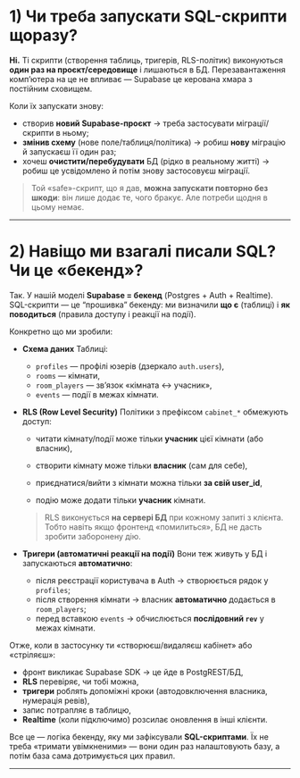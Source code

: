# 1) Чи треба запускати SQL-скрипти щоразу?

**Ні.**
Ті скрипти (створення таблиць, тригерів, RLS-політик) виконуються **один раз на проєкт/середовище** і лишаються в БД. Перезавантаження комп’ютера на це не впливає — Supabase це керована хмара з постійним сховищем.

Коли їх запускати знову:

- створив **новий Supabase-проєкт** → треба застосувати міграції/скрипти в ньому;
- **змінив схему** (нове поле/таблиця/політика) → робиш **нову** міграцію й запускаєш її один раз;
- хочеш **очистити/перебудувати** БД (рідко в реальному житті) → робиш це усвідомлено й потім знову застосовуєш міграції.

> Той «safe»-скрипт, що я дав, **можна запускати повторно без шкоди**: він лише додає те, чого бракує. Але потреби щодня в цьому немає.

---

# 2) Навіщо ми взагалі писали SQL? Чи це «бекенд»?

Так. У нашій моделі **Supabase = бекенд** (Postgres + Auth + Realtime).
SQL-скрипти — це “прошивка” бекенду: ми визначили **що є** (таблиці) і **як поводиться** (правила доступу і реакції на події).

Конкретно що ми зробили:

- **Схема даних**
  Таблиці:

  - `profiles` — профілі юзерів (дзеркало `auth.users`),
  - `rooms` — кімнати,
  - `room_players` — зв’язок «кімната ↔ учасник»,
  - `events` — події в межах кімнати.

- **RLS (Row Level Security)**
  Політики з префіксом `cabinet_*` обмежують доступ:

  - читати кімнату/події може тільки **учасник** цієї кімнати (або власник),

  - створити кімнату може тільки **власник** (сам для себе),

  - приєднатися/вийти з кімнати можна тільки **за свій user_id**,

  - подію може додати тільки **учасник** кімнати.

  > RLS виконується **на сервері БД** при кожному запиті з клієнта. Тобто навіть якщо фронтенд «помилиться», БД не дасть зробити заборонену дію.

- **Тригери (автоматичні реакції на події)**
  Вони теж живуть у БД і запускаються **автоматично**:

  - після реєстрації користувача в Auth → створюється рядок у `profiles`;
  - після створення кімнати → власник **автоматично** додається в `room_players`;
  - перед вставкою `events` → обчислюється **послідовний `rev`** у межах кімнати.

Отже, коли в застосунку ти «створюєш/видаляєш кабінет» або «стріляєш»:

- фронт викликає Supabase SDK → це йде в PostgREST/БД,
- **RLS** перевіряє, чи тобі можна,
- **тригери** роблять допоміжні кроки (автодовключення власника, нумерація ревів),
- запис потрапляє в таблицю,
- **Realtime** (коли підключимо) розсилає оновлення в інші клієнти.

Все це — логіка бекенду, яку ми зафіксували **SQL-скриптами**. Їх не треба «тримати увімкненими» — вони один раз налаштовують базу, а потім база сама дотримується цих правил.

---

